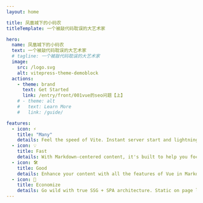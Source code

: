 ```yaml
---
layout: home

title: 凤凰城下的小码农
titleTemplate: 一个被敲代码耽误的大艺术家

hero:
  name: 凤凰城下的小码农
  text: 一个被敲代码耽误的大艺术家
  # tagline: 一个被敲代码耽误的大艺术家
  image:
    src: /logo.svg
    alt: vitepress-theme-demoblock  
  actions:
    - theme: brand
      text: Get Started
      link: /entry/front/001vue的seo问题【上】
    # - theme: alt
    #   text: Learn More
    #   link: /guide/

features:
  - icon: ⚡️
    title: "Many"
    details: Feel the speed of Vite. Instant server start and lightning fast HMR that stays fast regardless of the app size.
  - icon: 💡
    title: Fast
    details: With Markdown-centered content, it's built to help you focus on writing and deployed with minimum configuration.
  - icon: 🛠️
    title: Good
    details: Enhance your content with all the features of Vue in Markdown, while being able to customize your site with Vue.
  - icon: 🔑
    title: Economize
    details: Go wild with true SSG + SPA architecture. Static on page load, but engage users with 100% interactivity from there.
---
```

